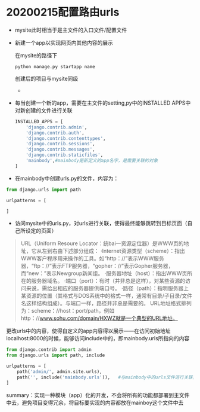 # 20200215配置路由urls

- mysite此时相当于是主文件的入口文件/配置文件

- 新建一个app以实现网页内其他内容的展示

  在mysite的路径下

  ```
  python manage.py startapp name
  ```

  创建后的项目与mysite同级

  - 

- 每当创建一个新的app，需要在主文件的setting,py中的INSTALLED APPS中对新创建的文件进行关联

  ```python
  INSTALLED_APPS = [
      'django.contrib.admin',
      'django.contrib.auth',
      'django.contrib.contenttypes',
      'django.contrib.sessions',
      'django.contrib.messages',
      'django.contrib.staticfiles',
      'mainbody',#mainbody是新定义的app名字，是需要关联的对象
  ]
  ```

- 在mainbody中创建urls.py的文件，内容为：

```python
from django.urls import path

urlpatterns = [

]
```



- 访问mysite中的urls.py，对urls进行关联，使得最终能够跳转到目标页面（自己所设定的页面）

> URL（Uniform Resoure Locator：统bai一资源定位器）是WWW页的地址，它从左到右由下述部分组成：
> ·Internet资源类型（scheme）：指出WWW客户程序用来操作的工具。如“http：//”表示WWW服务器，“ftp：//”表示FTP服务器，“gopher：//”表示Gopher服务器，而“new：”表示Newgroup新闻组。
> ·服务器地址（host）：指出WWW页所在的服务器域名。
> ·端口（port）：有时（并非总是这样），对某些资源的访问来说，需给出相应的服务器提供端口号。
> ·路径（path）：指明服务器上某资源的位置（其格式与DOS系统中的格式一样，通常有目录/子目录/文件名这样结构组成）。与端口一样，路径并非总是需要的。
> URL地址格式排列为：scheme：//host：port/path，例如http：//www.sohu.com/domain/HXWZ就是一个典型的URL地址。

​     更改urls中的内容，使得自定义的app内容得以展示——在访问初始地址localhost:8000的时候，能够访问include中的，即mainbody.urls所指向的内容

```Python
from django.contrib import admin
from django.urls import path, include

urlpatterns = [
    path('admin/', admin.site.urls),
    path('', include('mainbody.urls')),   #与mainbody中的urls文件进行关联，指明方向
]
```



summary：实现一种模块（app）化的开发，不会将所有的功能都部署到主文件中去，避免项目变得冗余，将目标要实现的内容都放在mainboy这个文件中去